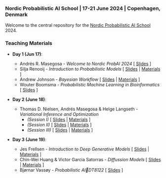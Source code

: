 ### Nordic Probabilistic AI School | 17-21 June 2024 | Copenhagen, Denmark
Welcome to the central repository for the [Nordic Probabilistic AI School](https://nordic.probabilistic.ai/) 2024.

### Teaching Materials

* **Day 1 (Jun 17)**:
  - Andrés R. Masegosa - *Welcome to Nordic ProbAI 2024* [ [Slides](day1/Andrés%20Masegosa/Opening%20(WIP).pptx) ]
  - Silja Renooij - *Introduction to Probabilistic Models* [ [Slides](day1/Silja%20Renooij/SR-IntroProbModels2024.pdf) | [Materials](day1/README.md) ]
  - Andrew Johnson - *Bayesian Workflow* [ [Slides](day1/Andrew%20Johnson/ProbAI2024.pdf) | [Materials](day1/README.md) ]
  - Wouter Boomsma - *Probabilistic Machine Learning in Bioinformatics* [ [Slides](https://wouterboomsma.github.io/talks/probai_170624/#/) ]


* **Day 2 (June 18)**:
  - Thomas D. Nielsen, Andrés Masegosa & Helge Langseth - *Variational Inference and Optimization*
    - *(Session I)* [ [Slides](day2/Thomas%20D.%20Nielsen%20Andrés%20Masegosa%20Helge%20Langseth/Session-I/probAI-day2_before_lunch.pdf) | [Materials](day2/README.md) ]
    - *(Session II)* [ [Slides](day2/Thomas%20D.%20Nielsen%20Andrés%20Masegosa%20Helge%20Langseth/Session-II/probAI-day2_after_lunch.pdf) | [Materials](day2/README.md) ]
    - *(Session III)* [ [Slides](day2/Thomas%20D.%20Nielsen%20Andrés%20Masegosa%20Helge%20Langseth/Session-III/probAI-day2_evening.pdf) | [Materials](day2/README.md) ]

* **Day 3 (June 19)**:
  - Jes Frellsen - *Introduction to Deep Generative Models* [ [Slides](day3/Jes%20Frellsen/DGMs.pdf) | [Materials](day3/README.md) ]
  - Chin-Wei Huang & Victor Garcia Satorras - *Diffussion Models* [ [Slides](day3/Chin-Wei%20Huang%20Victor%20Garcia%20Satorras/Diffusion_Models_Copenhagen_2024.pdf) | [Materials](day3/README.md) ]
  - Bjørnar Vassøy - *Probabilistic AIDT8122* [ [Slides](day3/Bjørnar%20Vassøy/Probabilistic%20AI.pptx) ]